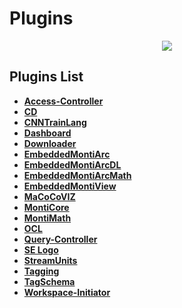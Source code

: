 # Plugins
<p align="center">
    <img src="https://img.shields.io/badge/Last_Updated-2018--10--03-blue.svg?longCache=true&style=flat-square"/>
</p>

## Plugins List
* [**Access-Controller**](access-controller)
* [**CD**](cd)
* [**CNNTrainLang**](cnntrainlang)
* [**Dashboard**](dashboard)
* [**Downloader**](downloader)
* [**EmbeddedMontiArc**](embeddedmontiarc)
* [**EmbeddedMontiArcDL**](embeddedmontiarcdl)
* [**EmbeddedMontiArcMath**](embeddedmontiarcmath)
* [**EmbeddedMontiView**](embeddedmontiview)
* [**MaCoCoVIZ**](macocoviz)
* [**MontiCore**](monticore)
* [**MontiMath**](montimath)
* [**OCL**](ocl)
* [**Query-Controller**](query-controller)
* [**SE Logo**](se-logo)
* [**StreamUnits**](streamunits)
* [**Tagging**](tagging)
* [**TagSchema**](tagschema)
* [**Workspace-Initiator**](workspace-initiator)